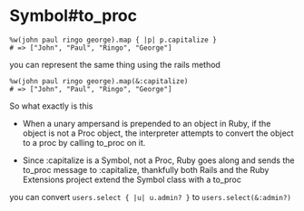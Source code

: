 # Symbol#to_proc

    %w(john paul ringo george).map { |p| p.capitalize }
    # => ["John", "Paul", "Ringo", "George"]
    
you can represent the same thing using the rails method

    %w(john paul ringo george).map(&:capitalize)
    # => ["John", "Paul", "Ringo", "George"]

So what exactly is this

- When a unary ampersand is prepended to an object in Ruby, if the object is not a 
Proc object, the interpreter attempts to convert the object to a proc by calling 
to_proc on it.

- Since :capitalize is a Symbol, not a Proc, Ruby goes along and sends the to_proc 
message to :capitalize, thankfully both Rails and the Ruby Extensions project extend 
the Symbol class with a to_proc 

you can convert `users.select { |u| u.admin? }` to `users.select(&:admin?)`


